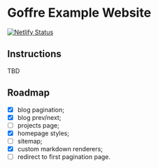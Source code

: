 # Goffre Example Website

[![Netlify Status](https://api.netlify.com/api/v1/badges/b5a70fda-1026-432a-96fd-4ea8824ca532/deploy-status)](https://app.netlify.com/sites/nostalgic-boyd-00cb1c/deploys)

## Instructions

TBD

## Roadmap

-   [x] blog pagination;
-   [x] blog prev/next;
-   [ ] projects page;
-   [x] homepage styles;
-   [ ] sitemap;
-   [x] custom markdown renderers;
-   [ ] redirect to first pagination page.
